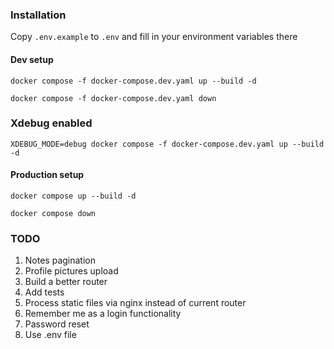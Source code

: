 ### Installation

Copy `.env.example` to `.env` and fill in your environment variables there

#### Dev setup

`docker compose -f docker-compose.dev.yaml up --build -d`

`docker compose -f docker-compose.dev.yaml down`

### Xdebug enabled

`XDEBUG_MODE=debug docker compose -f docker-compose.dev.yaml up --build -d`

#### Production setup

`docker compose up --build -d`

`docker compose down`

### TODO

1. Notes pagination
2. Profile pictures upload
3. Build a better router
4. Add tests
5. Process static files via nginx instead of current router
6. Remember me as a login functionality
7. Password reset
8. Use .env file
